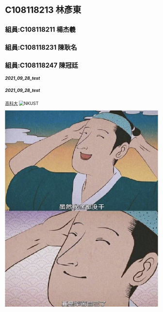 # C108118213 林彥東
## 組員:C108118211 楊杰羲
## 組員:C108118231 陳耿名
## 組員:C108118247 陳冠廷

##### 2021_09_28_test
##### 2021_09_28_test


[高科大](http://www.nkust.edu.tw)
![NKUST](https://www.nkust.edu.tw/var/file/0/1000/img/513/182513897.png)

![fig](relexing.png "relexing")
